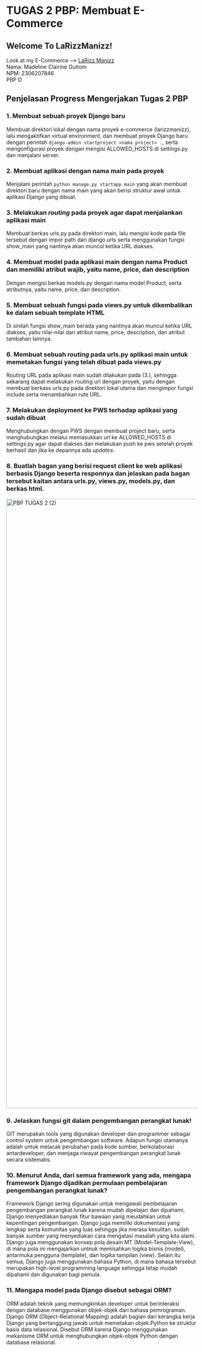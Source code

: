 # TUGAS 2 PBP: Membuat E-Commerce 
## Welcome To LaRizzManizz!
Look at my E-Commerce --> [LaRizz Manizz](http://madeline-clairine-larizzmanizz.pbp.cs.ui.ac.id/)\
Nama: Madeline Clairine Gultom\
NPM: 2306207846\
PBP D

## Penjelasan Progress Mengerjakan Tugas 2 PBP

### 1. Membuat sebuah proyek Django baru
Membuat direktori lokal dengan nama proyek e-commerce (larizzmanizz), lalu mengaktifkan virtual environment, dan membuat proyek Django baru dengan perintah `django-admin startproject <nama_project> .`, serta mengonfigurasi proyek dengan mengisi ALLOWED_HOSTS di settings.py dan menjalani server.

### 2. Membuat aplikasi dengan nama main pada proyek
Menjalani perintah `python manage.py startapp main` yang akan membuat direktori baru dengan nama main yang akan berisi struktur awal untuk aplikasi Django yang dibuat.

### 3. Melakukan _routing_ pada proyek agar dapat menjalankan aplikasi main
Membuat berkas urls.py pada direktori main, lalu mengisi kode pada file tersebut dengan impor path dari django.urls serta menggunakan fungsi show_main yang nantinya akan muncul ketika URL diakses.

### 4. Membuat model pada aplikasi main dengan nama Product dan memiliki atribut wajib, yaitu name, price, dan description
Dengan mengisi berkas models.py dengan nama model Product, serta atributnya, yaitu name, price, dan description. 

### 5. Membuat sebuah fungsi pada views.py untuk dikembalikan ke dalam sebuah template HTML
Di sinilah fungsi show_main berada yang nantinya akan muncul ketika URL diakses, yaitu nilai-nilai dari atribut name, price, description, dan atribut tambahan lainnya.

### 6. Membuat sebuah _routing_ pada urls.py aplikasi main untuk memetakan fungsi yang telah dibuat pada views.py
Routing URL pada aplikasi main sudah dilakukan pada (3.), sehingga sekarang dapat melakukan routing url dengan proyek, yaitu dengan membuat berkass urls.py pada direktori lokal utama dan mengimpor fungsi include serta menambahkan rute URL.

### 7. Melakukan deployment ke PWS terhadap aplikasi yang sudah dibuat
Menghubungkan dengan PWS dengan membuat project baru, serta menghubungkan melalui memasukkan url ke ALLOWED_HOSTS di settings.py agar dapat diakses dan melakukan push ke pws setelah proyek berhasil dan jika ke depannya ada _updates_.

### 8. Buatlah bagan yang berisi request client ke web aplikasi berbasis Django beserta responnya dan jelaskan pada bagan tersebut kaitan antara urls.py, views.py, models.py, dan berkas html.
<img width="1607" alt="PBP TUGAS 2 (2)" src="https://github.com/user-attachments/assets/1f77bd80-89b4-4b39-9929-98e6f85119f1">

### 9. Jelaskan fungsi git dalam pengembangan perangkat lunak!
GIT merupakan tools yang digunakan developer dan programmer sebagai control system untuk pengembangan software. Adapun fungsi utamanya adalah untuk melacak perubahan pada kode sumber, berkolaborasi antardeveloper, dan menjaga riwayat pengembangan perangkat lunak secara sistematis.

### 10. Menurut Anda, dari semua framework yang ada, mengapa framework Django dijadikan permulaan pembelajaran pengembangan perangkat lunak?
Framework Django sering digunakan untuk mengawali pembelajaran pengembangan perangkat lunak karena mudah dipelajari dan dipahami, Django menyediakan banyak fitur bawaan yang meudahkan untuk kepentingan pengembangan. Django juga memiliki dokumentasi yang lengkap serta komunitas yang luas sehingga jika merasa kesulitan, sudah banyak sumber yang menyediakan cara mengatasi masalah yang kita alami. Django juga menggunakan konsep pola desain MT (Model-Template-View), di mana pola ini mengajarkan untnuk memisahkan logika bisnis (model), antarmuka pengguna (template), dan logika tampilan (view). Selain itu semua, Django juga menggunakan bahasa Python, di mana bahasa tersebut merupakan high-level programming language sehingga tetap mudah dipahami dan digunakan bagi pemula.

### 11. Mengapa model pada Django disebut sebagai ORM?
ORM adalah teknik yang memungkinkan developer untuk berinteraksi dengan database menggunakan objek-objek dari bahasa pemrograman. Django ORM (Object-Relational Mapping) adalah bagian dari kerangka kerja Django yang bertanggung jawab untuk memetakan objek Python ke struktur basis data relasional. Disebut ORM karena Django menggunakan mekanisme ORM untuk menghubungkan objek-objek Python dengan database relasional.
